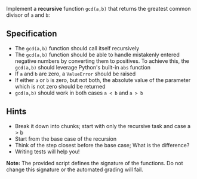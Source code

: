 Implement a **recursive** function `gcd(a,b)` that returns the greatest common divisor of `a` and `b`:

## Specification
 - The `gcd(a,b)` function should call itself recursively
 - The `gcd(a,b)` function should be able to handle mistakenly entered negative numbers
   by converting them to positives. To achieve this, the `gcd(a,b)` should leverage Python's built-in `abs` function
 - If `a` and `b` are zero, a `ValueError` should be raised
 - If either `a` or `b` is zero, but not both, the absolute value of the parameter which is not zero should be returned
 - `gcd(a,b)` should work in both cases `a < b` and `a > b`

## Hints
 - Break it down into chunks; start with only the recursive task and case a > b
 - Start from the base case of the recursion
 - Think of the step closest before the base case; What is the difference?
 - Writing tests will help you!

**Note:** The provided script defines the signature of the functions. Do not change this
 signature or the automated grading will fail.
